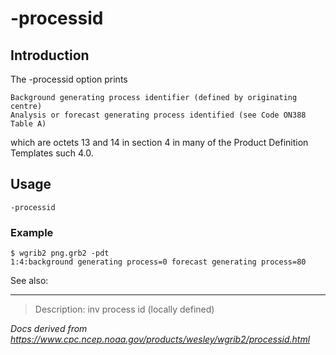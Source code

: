 # -processid

## Introduction

The -processid option prints

```
Background generating process identifier (defined by originating centre)
Analysis or forecast generating process identified (see Code ON388 Table A)
```

which are octets 13 and 14 in section 4 in many of the Product Definition Templates
such 4.0.

## Usage

```
-processid
```

### Example

```
$ wgrib2 png.grb2 -pdt
1:4:background generating process=0 forecast generating process=80
```

See also:

---

> Description: inv process id (locally defined)

_Docs derived from <https://www.cpc.ncep.noaa.gov/products/wesley/wgrib2/processid.html>_

